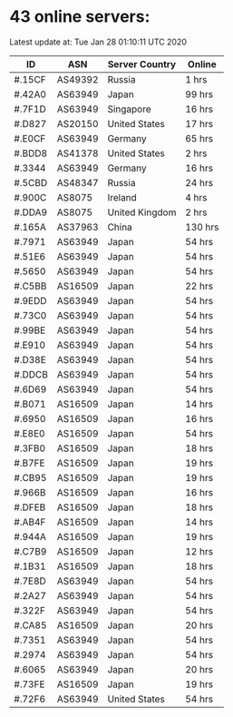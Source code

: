 # 43 online servers:

Latest update at: Tue Jan 28 01:10:11 UTC 2020

| ID | ASN | Server Country | Online |
| -- | --- | -------------- | ------ |
| #.15CF | AS49392 | Russia | 1 hrs |
| #.42A0 | AS63949 | Japan | 99 hrs |
| #.7F1D | AS63949 | Singapore | 16 hrs |
| #.D827 | AS20150 | United States | 17 hrs |
| #.E0CF | AS63949 | Germany | 65 hrs |
| #.BDD8 | AS41378 | United States | 2 hrs |
| #.3344 | AS63949 | Germany | 16 hrs |
| #.5CBD | AS48347 | Russia | 24 hrs |
| #.900C | AS8075 | Ireland | 4 hrs |
| #.DDA9 | AS8075 | United Kingdom | 2 hrs |
| #.165A | AS37963 | China | 130 hrs |
| #.7971 | AS63949 | Japan | 54 hrs |
| #.51E6 | AS63949 | Japan | 54 hrs |
| #.5650 | AS63949 | Japan | 54 hrs |
| #.C5BB | AS16509 | Japan | 22 hrs |
| #.9EDD | AS63949 | Japan | 54 hrs |
| #.73C0 | AS63949 | Japan | 54 hrs |
| #.99BE | AS63949 | Japan | 54 hrs |
| #.E910 | AS63949 | Japan | 54 hrs |
| #.D38E | AS63949 | Japan | 54 hrs |
| #.DDCB | AS63949 | Japan | 54 hrs |
| #.6D69 | AS63949 | Japan | 54 hrs |
| #.B071 | AS16509 | Japan | 14 hrs |
| #.6950 | AS16509 | Japan | 16 hrs |
| #.E8E0 | AS16509 | Japan | 54 hrs |
| #.3FB0 | AS16509 | Japan | 18 hrs |
| #.B7FE | AS16509 | Japan | 19 hrs |
| #.CB95 | AS16509 | Japan | 19 hrs |
| #.966B | AS16509 | Japan | 16 hrs |
| #.DFEB | AS16509 | Japan | 18 hrs |
| #.AB4F | AS16509 | Japan | 14 hrs |
| #.944A | AS16509 | Japan | 19 hrs |
| #.C7B9 | AS16509 | Japan | 12 hrs |
| #.1B31 | AS16509 | Japan | 18 hrs |
| #.7E8D | AS63949 | Japan | 54 hrs |
| #.2A27 | AS63949 | Japan | 54 hrs |
| #.322F | AS63949 | Japan | 54 hrs |
| #.CA85 | AS16509 | Japan | 20 hrs |
| #.7351 | AS63949 | Japan | 54 hrs |
| #.2974 | AS63949 | Japan | 54 hrs |
| #.6065 | AS63949 | Japan | 20 hrs |
| #.73FE | AS16509 | Japan | 19 hrs |
| #.72F6 | AS63949 | United States | 54 hrs |

